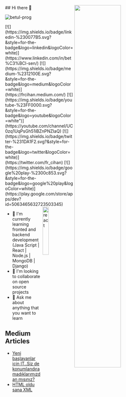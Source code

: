 <img src="https://github-readme-stats.vercel.app/api?username=betul-prog&show_icons=true&theme=tokyonight" align='right' width="55%">
## Hi there 👋

<p align="left"> <img src="https://komarev.com/ghpvc/?username=betul-prog" alt="betul-prog" /> </p>
[![](https://img.shields.io/badge/linkedin-%230077B5.svg?&style=for-the-badge&logo=linkedin&logoColor=white)](https://www.linkedin.com/in/bet%C3%BCl-sen/)
[![](https://img.shields.io/badge/medium-%2312100E.svg?&style=for-the-badge&logo=medium&logoColor=white)](https://frcihan.medium.com/)
[![](https://img.shields.io/badge/youtube-%23FF0000.svg?&style=for-the-badge&logo=youtube&logoColor=white")](https://youtube.com/channel/UC0zq1UqPsGh51iBZnPNZIaQ)
[![](https://img.shields.io/badge/twitter-%231DA1F2.svg?&style=for-the-badge&logo=twitter&logoColor=white)](https://twitter.com/fr_cihan)
[![](https://img.shields.io/badge/google%20play-%2300c853.svg?&style=for-the-badge&logo=google%20play&logoColor=white)](https://play.google.com/store/apps/dev?id=5063465632723503345)

<img src="./animation_500_kd7ngokt.gif" alt="react" width="20%" height="20%" align="right">

- 🌱 I'm currently learning fronted and backend development (Java Script | React | Node.js | MongoDB | Django)
- 👯 I'm looking to collaborate on open source projects
- 💬 Ask me about anything that you want to learn
## Medium Articles
- [Yeni başlayanlar için IT..Siz de konumlandıramadıklarımızdan mısınız?](https://btlkurumsalbtl.medium.com/yeni-ba%C5%9Flayanlar-i%C3%A7in-it-sizde-konumland%C4%B1ramad%C4%B1klar%C4%B1m%C4%B1zdan-m%C4%B1s%C4%B1n%C4%B1z-7990b013427b)
- [HTML oldu sana XML](https://btlkurumsalbtl.medium.com/html-oldu-sana-xml-d6d3d2cae617)
<!--
**frcihan/frcihan** is a ✨ _special_ ✨ repository because its `README.md` (this file) appears on your GitHub profile.
Here are some ideas to get you started:
- 🔭 I'm currently working on programming languages
- 🌱 I'm currently learning JavaScript | React | React Native
- 👯 I'm looking to collaborate on open source projects
- 🤔 I'm looking for help with ...
- 💬 Ask me about anything
- 📫 How to reach me: Twitter(https://twitter.com/farukci20)
- 😄 Pronouns: ...
- ⚡ Fun fact: ...
-->
